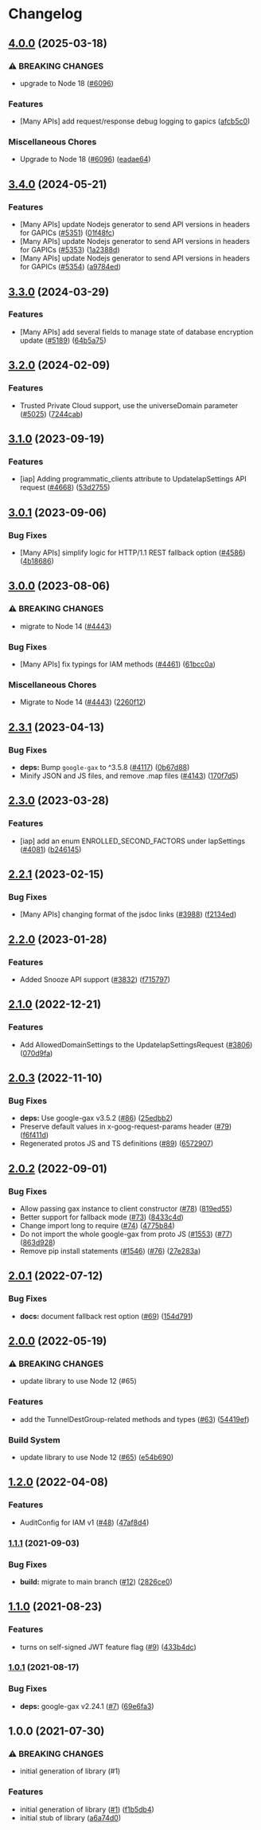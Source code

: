 # Changelog

## [4.0.0](https://github.com/googleapis/google-cloud-node/compare/iap-v3.4.0...iap-v4.0.0) (2025-03-18)


### ⚠ BREAKING CHANGES

* upgrade to Node 18 ([#6096](https://github.com/googleapis/google-cloud-node/issues/6096))

### Features

* [Many APIs] add request/response debug logging to gapics ([afcb5c0](https://github.com/googleapis/google-cloud-node/commit/afcb5c07e82bc8349b9677766cd880f69a97f77f))


### Miscellaneous Chores

* Upgrade to Node 18 ([#6096](https://github.com/googleapis/google-cloud-node/issues/6096)) ([eadae64](https://github.com/googleapis/google-cloud-node/commit/eadae64d54e07aa2c65097ea52e65008d4e87436))

## [3.4.0](https://github.com/googleapis/google-cloud-node/compare/iap-v3.3.0...iap-v3.4.0) (2024-05-21)


### Features

* [Many APIs] update Nodejs generator to send API versions in headers for GAPICs ([#5351](https://github.com/googleapis/google-cloud-node/issues/5351)) ([01f48fc](https://github.com/googleapis/google-cloud-node/commit/01f48fce63ec4ddf801d59ee2b8c0db9f6fb8372))
* [Many APIs] update Nodejs generator to send API versions in headers for GAPICs ([#5353](https://github.com/googleapis/google-cloud-node/issues/5353)) ([1a2388d](https://github.com/googleapis/google-cloud-node/commit/1a2388d7096176b4155a0c4f01e15ffb8c4d5096))
* [Many APIs] update Nodejs generator to send API versions in headers for GAPICs ([#5354](https://github.com/googleapis/google-cloud-node/issues/5354)) ([a9784ed](https://github.com/googleapis/google-cloud-node/commit/a9784ed3db6ee96d171762308bbbcd57390b6866))

## [3.3.0](https://github.com/googleapis/google-cloud-node/compare/iap-v3.2.0...iap-v3.3.0) (2024-03-29)


### Features

* [Many APIs] add several fields to manage state of database encryption update ([#5189](https://github.com/googleapis/google-cloud-node/issues/5189)) ([64b5a75](https://github.com/googleapis/google-cloud-node/commit/64b5a759caa979837199086c2d546a565ad2b3b1))

## [3.2.0](https://github.com/googleapis/google-cloud-node/compare/iap-v3.1.0...iap-v3.2.0) (2024-02-09)


### Features

* Trusted Private Cloud support, use the universeDomain parameter  ([#5025](https://github.com/googleapis/google-cloud-node/issues/5025)) ([7244cab](https://github.com/googleapis/google-cloud-node/commit/7244cab107973bef57c5ea84ae77c51718126822))

## [3.1.0](https://github.com/googleapis/google-cloud-node/compare/iap-v3.0.1...iap-v3.1.0) (2023-09-19)


### Features

* [iap] Adding programmatic_clients attribute to UpdateIapSettings API request ([#4668](https://github.com/googleapis/google-cloud-node/issues/4668)) ([53d2755](https://github.com/googleapis/google-cloud-node/commit/53d275509ced91ba753e7e66ac9c86ef264d82b6))

## [3.0.1](https://github.com/googleapis/google-cloud-node/compare/iap-v3.0.0...iap-v3.0.1) (2023-09-06)


### Bug Fixes

* [Many APIs] simplify logic for HTTP/1.1 REST fallback option ([#4586](https://github.com/googleapis/google-cloud-node/issues/4586)) ([4b18686](https://github.com/googleapis/google-cloud-node/commit/4b186867323b8b15469bf5e1cb890bf703b531b3))

## [3.0.0](https://github.com/googleapis/google-cloud-node/compare/iap-v2.3.1...iap-v3.0.0) (2023-08-06)


### ⚠ BREAKING CHANGES

* migrate to Node 14 ([#4443](https://github.com/googleapis/google-cloud-node/issues/4443))

### Bug Fixes

* [Many APIs] fix typings for IAM methods ([#4461](https://github.com/googleapis/google-cloud-node/issues/4461)) ([61bcc0a](https://github.com/googleapis/google-cloud-node/commit/61bcc0a89c70cf1037299eecd72aef9c98c2e666))


### Miscellaneous Chores

* Migrate to Node 14 ([#4443](https://github.com/googleapis/google-cloud-node/issues/4443)) ([2260f12](https://github.com/googleapis/google-cloud-node/commit/2260f12543d171bda95345e53475f5f0fdc45770))

## [2.3.1](https://github.com/googleapis/google-cloud-node/compare/iap-v2.3.0...iap-v2.3.1) (2023-04-13)


### Bug Fixes

* **deps:** Bump `google-gax` to ^3.5.8 ([#4117](https://github.com/googleapis/google-cloud-node/issues/4117)) ([0b67d88](https://github.com/googleapis/google-cloud-node/commit/0b67d883963643ce1b4f6d2ccd3e8d37adf6e029))
* Minify JSON and JS files, and remove .map files ([#4143](https://github.com/googleapis/google-cloud-node/issues/4143)) ([170f7d5](https://github.com/googleapis/google-cloud-node/commit/170f7d57b8fd344d182a8e758867b8124722eebc))

## [2.3.0](https://github.com/googleapis/google-cloud-node/compare/iap-v2.2.1...iap-v2.3.0) (2023-03-28)


### Features

* [iap] add an enum ENROLLED_SECOND_FACTORS under IapSettings ([#4081](https://github.com/googleapis/google-cloud-node/issues/4081)) ([b246145](https://github.com/googleapis/google-cloud-node/commit/b246145a5c4bb18b0fa605460077c314134f6b37))

## [2.2.1](https://github.com/googleapis/google-cloud-node/compare/iap-v2.2.0...iap-v2.2.1) (2023-02-15)


### Bug Fixes

* [Many APIs] changing format of the jsdoc links ([#3988](https://github.com/googleapis/google-cloud-node/issues/3988)) ([f2134ed](https://github.com/googleapis/google-cloud-node/commit/f2134ed5f166a3bb7dd0bed556700f0b0fd9756a))

## [2.2.0](https://github.com/googleapis/google-cloud-node/compare/iap-v2.1.0...iap-v2.2.0) (2023-01-28)


### Features

* Added Snooze API support ([#3832](https://github.com/googleapis/google-cloud-node/issues/3832)) ([f715797](https://github.com/googleapis/google-cloud-node/commit/f715797a46cdd2bf4dffc1a82378986941fd6d79))

## [2.1.0](https://github.com/googleapis/google-cloud-node/compare/iap-v2.0.3...iap-v2.1.0) (2022-12-21)


### Features

* Add AllowedDomainSettings to the UpdateIapSettingsRequest ([#3806](https://github.com/googleapis/google-cloud-node/issues/3806)) ([070d9fa](https://github.com/googleapis/google-cloud-node/commit/070d9fac00eaac49b720bc28e16e36f788d1149d))

## [2.0.3](https://github.com/googleapis/nodejs-iap/compare/v2.0.2...v2.0.3) (2022-11-10)


### Bug Fixes

* **deps:** Use google-gax v3.5.2 ([#86](https://github.com/googleapis/nodejs-iap/issues/86)) ([25edbb2](https://github.com/googleapis/nodejs-iap/commit/25edbb2d3a145365115f2f5ce185ba2fb33b9dc5))
* Preserve default values in x-goog-request-params header ([#79](https://github.com/googleapis/nodejs-iap/issues/79)) ([f6f411d](https://github.com/googleapis/nodejs-iap/commit/f6f411d90318256d13736eeb42c3ada08b9fe79a))
* Regenerated protos JS and TS definitions ([#89](https://github.com/googleapis/nodejs-iap/issues/89)) ([6572907](https://github.com/googleapis/nodejs-iap/commit/6572907ee249cb4081cd3312cb430839ca68a1de))

## [2.0.2](https://github.com/googleapis/nodejs-iap/compare/v2.0.1...v2.0.2) (2022-09-01)


### Bug Fixes

* Allow passing gax instance to client constructor ([#78](https://github.com/googleapis/nodejs-iap/issues/78)) ([819ed55](https://github.com/googleapis/nodejs-iap/commit/819ed550836f5fac12a7488227e04610cfab72f7))
* Better support for fallback mode ([#73](https://github.com/googleapis/nodejs-iap/issues/73)) ([8433c4d](https://github.com/googleapis/nodejs-iap/commit/8433c4d3c21da8ee88b49feaadb286a299b72cb5))
* Change import long to require ([#74](https://github.com/googleapis/nodejs-iap/issues/74)) ([4775b84](https://github.com/googleapis/nodejs-iap/commit/4775b8416d62feb49d448eebf1d186f6e49f4ef9))
* Do not import the whole google-gax from proto JS ([#1553](https://github.com/googleapis/nodejs-iap/issues/1553)) ([#77](https://github.com/googleapis/nodejs-iap/issues/77)) ([863d928](https://github.com/googleapis/nodejs-iap/commit/863d92823a1efc459b1b851984687acc21da3ffc))
* Remove pip install statements ([#1546](https://github.com/googleapis/nodejs-iap/issues/1546)) ([#76](https://github.com/googleapis/nodejs-iap/issues/76)) ([27e283a](https://github.com/googleapis/nodejs-iap/commit/27e283a01ac720112b307dc149492012ebccce1f))

## [2.0.1](https://github.com/googleapis/nodejs-iap/compare/v2.0.0...v2.0.1) (2022-07-12)


### Bug Fixes

* **docs:** document fallback rest option ([#69](https://github.com/googleapis/nodejs-iap/issues/69)) ([154d791](https://github.com/googleapis/nodejs-iap/commit/154d791460661c13822104cb8464ff726a2a905b))

## [2.0.0](https://github.com/googleapis/nodejs-iap/compare/v1.2.0...v2.0.0) (2022-05-19)


### ⚠ BREAKING CHANGES

* update library to use Node 12 (#65)

### Features

* add the TunnelDestGroup-related methods and types ([#63](https://github.com/googleapis/nodejs-iap/issues/63)) ([54419ef](https://github.com/googleapis/nodejs-iap/commit/54419efb8876f0705bfde529f160da2a58ec2c71))


### Build System

* update library to use Node 12 ([#65](https://github.com/googleapis/nodejs-iap/issues/65)) ([e54b690](https://github.com/googleapis/nodejs-iap/commit/e54b690de51e2287ef416e58d2169b36247cd4dc))

## [1.2.0](https://github.com/googleapis/nodejs-iap/compare/v1.1.1...v1.2.0) (2022-04-08)


### Features

* AuditConfig for IAM v1 ([#48](https://github.com/googleapis/nodejs-iap/issues/48)) ([47af8d4](https://github.com/googleapis/nodejs-iap/commit/47af8d42fa116d8da4defd9a23312a4fe9c035c8))

### [1.1.1](https://www.github.com/googleapis/nodejs-iap/compare/v1.1.0...v1.1.1) (2021-09-03)


### Bug Fixes

* **build:** migrate to main branch ([#12](https://www.github.com/googleapis/nodejs-iap/issues/12)) ([2826ce0](https://www.github.com/googleapis/nodejs-iap/commit/2826ce0cb7ed7573d02665410f91dd40c3ad08c2))

## [1.1.0](https://www.github.com/googleapis/nodejs-iap/compare/v1.0.1...v1.1.0) (2021-08-23)


### Features

* turns on self-signed JWT feature flag ([#9](https://www.github.com/googleapis/nodejs-iap/issues/9)) ([433b4dc](https://www.github.com/googleapis/nodejs-iap/commit/433b4dcf15296a5760d2aa667ef94485e8993380))

### [1.0.1](https://www.github.com/googleapis/nodejs-iap/compare/v1.0.0...v1.0.1) (2021-08-17)


### Bug Fixes

* **deps:** google-gax v2.24.1 ([#7](https://www.github.com/googleapis/nodejs-iap/issues/7)) ([69e6fa3](https://www.github.com/googleapis/nodejs-iap/commit/69e6fa3a726cdc5dc9205b470813b67c5712857c))

## 1.0.0 (2021-07-30)


### ⚠ BREAKING CHANGES

* initial generation of library (#1)

### Features

* initial generation of library ([#1](https://www.github.com/googleapis/nodejs-iap/issues/1)) ([f1b5db4](https://www.github.com/googleapis/nodejs-iap/commit/f1b5db47a30588fdce6bb2a262152a07075ecfef))
* initial stub of library ([a6a74d0](https://www.github.com/googleapis/nodejs-iap/commit/a6a74d07688051b87741c857824879ea3bfb1f01))

